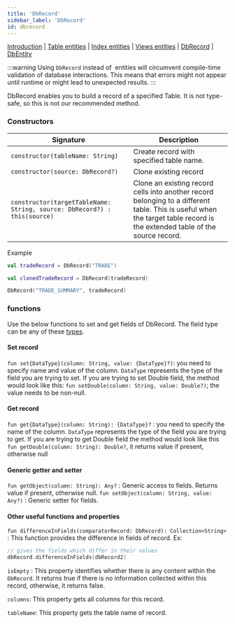 ```yaml
---
title: 'DbRecord'
sidebar_label: 'DbRecord'
id: dbrecord
---
```


[Introduction](/database/data-types/data-types/) |
[Table entities](/database/data-types/table-entities/) | [Index entities](/database/data-types/index-entities/) | 
[Views entities](/database/data-types/views-entities/) | 
[DbRecord](/database/data-types/dbrecord/) | 
[DbEntity](/database/data-types/dbentity/) 


:::warning
Using `DbRecord` instead of [](/database/data-types/views-entities/) entities will circumvent compile-time validation of database interactions. This means that errors might not appear until runtime or might lead to unexpected results.
:::

DbRecord enables you to build a record of a specified Table. It is not type-safe, so this is not our recommended method.

### Constructors

| Signature | Description                                                                                                                                                                |
|---|----------------------------------------------------------------------------------------------------------------------------------------------------------------------------|
| `constructor(tableName: String)` | Create record with specified table name.                                                                                                                                   |
| `constructor(source: DbRecord?)` | Clone existing record                                                                                                                                                      |
| `constructor(targetTableName: String, source: DbRecord?) : this(source)` | Clone an existing record cells into another record belonging to a different table. This is useful when the target table record is the extended table of the source record. |

Example
```kotlin
val tradeRecord = DbRecord("TRADE")

val clonedTradeRecord = DbRecord(tradeRecord)

DbRecord("TRADE_SUMMARY", tradeRecord)
```

### functions

Use the below functions to set and get fields of DbRecord. The field type can be any of these [types](/database/fields-tables-views/fields/fields-basics/#field-types).

#### Set record
`fun set{DataType}(column: String, value: {DataType}?)`: you need to specify name and value of the column. `DataType` represents the type of the field you are trying to set.
If you are trying to set Double field, the method would look like this: `fun setDouble(column: String, value: Double?)`; the value needs to be non-null.

#### Get record
`fun get{DataType}(column: String): {DataType}?` : you need to specify the name of the column. `DataType` represents the type of the field you are trying to get.
If you are trying to get Double field the method would look like this `fun getDouble(column: String): Double?`, it returns value if present, otherwise null

#### Generic getter and setter
`fun getObject(column: String): Any?` : Generic access to fields. Returns value if present, otherwise null.
`fun setObject(column: String, value: Any?)` : Generic setter for fields.

####  Other useful functions and properties

`fun differenceInFields(comparatorRecord: DbRecord): Collection<String>` :  This function provides the difference in fields of record.
Ex:
```kotlin
// gives the fields which differ in their values
dbRecord.differenceInFields(dbRecord2)
```

`isEmpty` : This property identifies whether there is any content within the `DbRecord`. It returns true if there is no information collected within this record, otherwise, it returns false.

`columns`: This property gets all columns for this record.

`tableName`: This property gets the table name of record.
